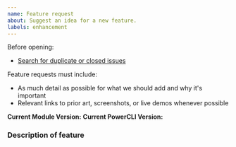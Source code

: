 ```yaml
---
name: Feature request
about: Suggest an idea for a new feature.
labels: enhancement
---
```


Before opening:

- [Search for duplicate or closed issues](https://github.com/artfulbodger/VMWareTools/issues?utf8=%E2%9C%93&q=is%3Aissue)

Feature requests must include:

- As much detail as possible for what we should add and why it's important
- Relevant links to prior art, screenshots, or live demos whenever possible

**Current Module Version:**
**Current PowerCLI Version:**

### Description of feature
